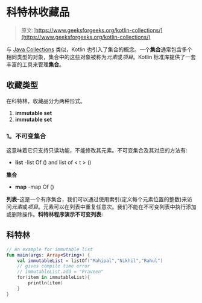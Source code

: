 # 科特林收藏品

> 原文:[https://www.geeksforgeeks.org/kotlin-collections/](https://www.geeksforgeeks.org/kotlin-collections/)

与 [Java Collections](https://www.geeksforgeeks.org/collections-in-java-2/) 类似，Kotlin 也引入了集合的概念。一个**集合**通常包含多个相同类型的对象，集合中的这些对象被称为*元素*或*项目*。Kotlin 标准库提供了一套丰富的工具来管理**集合**。

## **收藏类型**

在科特林，收藏品分为两种形式。

1.  **immutable set**
2.  **immutable set**

### **1。不可变集合**

这意味着它只支持只读功能，不能修改其元素。不可变集合及其对应的方法有:

*   **list** -list Of () and list of < t > ()

**集合**

*   **map** -map Of ()

**列表**–这是一个有序集合，我们可以通过使用索引(定义每个元素位置的整数)来访问*元素*或*项目*。元素可以在列表中重复任意次。我们不能在不可变列表中执行添加或删除操作。**科特林程序演示不可变列表:**

## 科特林

```kt
// An example for immutable list
fun main(args: Array<String>) {
    val immutableList = listOf("Mahipal","Nikhil","Rahul")
    // gives compile time error
    // immutableList.add = "Praveen"
    for(item in immutableList){
        println(item)
    }
}
```